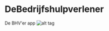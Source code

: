 # DeBedrijfshulpverlener
De BHV'er app
![alt tag](https://cloud.githubusercontent.com/assets/12529264/14783962/60085714-0af3-11e6-9d3a-52fc20ad6f41.gif)
